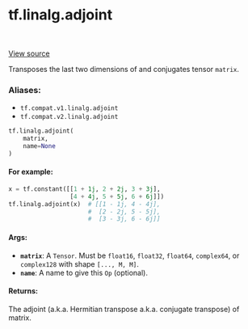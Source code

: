 <div itemscope itemtype="http://developers.google.com/ReferenceObject">
<meta itemprop="name" content="tf.linalg.adjoint" />
<meta itemprop="path" content="Stable" />
</div>

# tf.linalg.adjoint

<!-- Insert buttons -->

<table class="tfo-notebook-buttons tfo-api" align="left">
</table>

<a target="_blank" href="/code/stable/tensorflow/python/ops/linalg/linalg_impl.py">View source</a>



<!-- Start diff -->
Transposes the last two dimensions of and conjugates tensor `matrix`.

### Aliases:

* `tf.compat.v1.linalg.adjoint`
* `tf.compat.v2.linalg.adjoint`


``` python
tf.linalg.adjoint(
    matrix,
    name=None
)
```



<!-- Placeholder for "Used in" -->


#### For example:



```python
x = tf.constant([[1 + 1j, 2 + 2j, 3 + 3j],
                 [4 + 4j, 5 + 5j, 6 + 6j]])
tf.linalg.adjoint(x)  # [[1 - 1j, 4 - 4j],
                      #  [2 - 2j, 5 - 5j],
                      #  [3 - 3j, 6 - 6j]]
```

#### Args:


* <b>`matrix`</b>:  A `Tensor`. Must be `float16`, `float32`, `float64`, `complex64`,
  or `complex128` with shape `[..., M, M]`.
* <b>`name`</b>:  A name to give this `Op` (optional).


#### Returns:

The adjoint (a.k.a. Hermitian transpose a.k.a. conjugate transpose) of
matrix.
